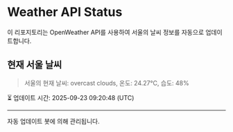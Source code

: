 
# Weather API Status

이 리포지토리는 OpenWeather API를 사용하여 서울의 날씨 정보를 자동으로 업데이트합니다.

## 현재 서울 날씨
> 서울의 현재 날씨: overcast clouds, 온도: 24.27°C, 습도: 48%

⏳ 업데이트 시간: 2025-09-23 09:20:48 (UTC)

---
자동 업데이트 봇에 의해 관리됩니다.
